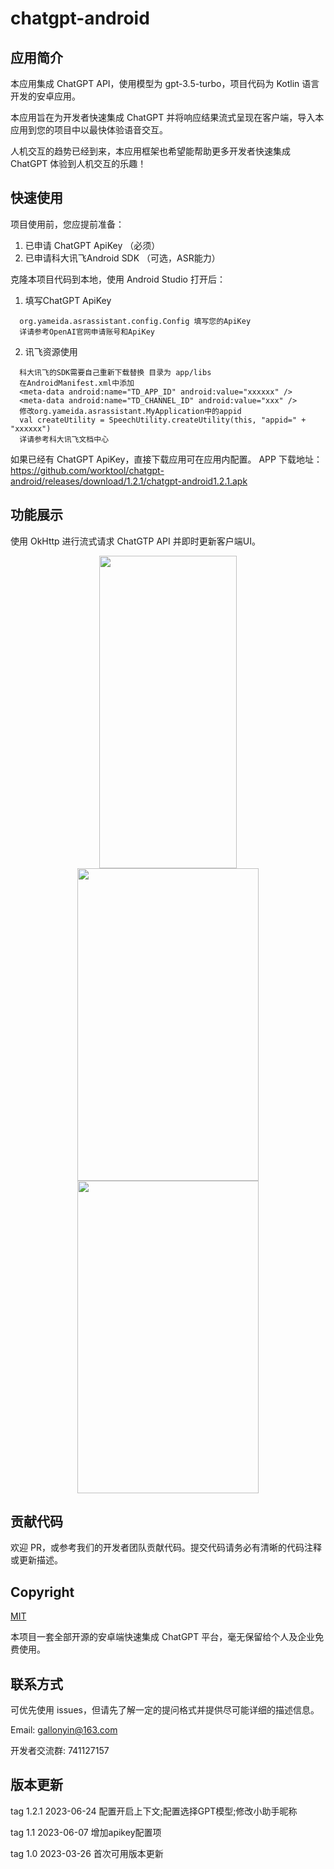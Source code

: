 # chatgpt-android

## 应用简介

本应用集成 ChatGPT API，使用模型为 gpt-3.5-turbo，项目代码为 Kotlin 语言开发的安卓应用。

本应用旨在为开发者快速集成 ChatGPT 并将响应结果流式呈现在客户端，导入本应用到您的项目中以最快体验语音交互。

人机交互的趋势已经到来，本应用框架也希望能帮助更多开发者快速集成 ChatGPT 体验到人机交互的乐趣！

## 快速使用

项目使用前，您应提前准备：

1. 已申请 ChatGPT ApiKey （必须）
2. 已申请科大讯飞Android SDK （可选，ASR能力）

克隆本项目代码到本地，使用 Android Studio 打开后：

1. 填写ChatGPT ApiKey

```
  org.yameida.asrassistant.config.Config 填写您的ApiKey
  详请参考OpenAI官网申请账号和ApiKey
```

2. 讯飞资源使用

```
  科大讯飞的SDK需要自己重新下载替换 目录为 app/libs
  在AndroidManifest.xml中添加
  <meta-data android:name="TD_APP_ID" android:value="xxxxxx" />
  <meta-data android:name="TD_CHANNEL_ID" android:value="xxx" />
  修改org.yameida.asrassistant.MyApplication中的appid
  val createUtility = SpeechUtility.createUtility(this, "appid=" + "xxxxxx")
  详请参考科大讯飞文档中心
```

如果已经有 ChatGPT ApiKey，直接下载应用可在应用内配置。 APP
下载地址：https://github.com/worktool/chatgpt-android/releases/download/1.2.1/chatgpt-android1.2.1.apk

## 功能展示

使用 OkHttp 进行流式请求 ChatGTP API 并即时更新客户端UI。


<p align="center">
<img src="https://github.com/worktool/chatgpt-android/blob/master/images/testviewo1.gif"  height="500" width="220">
<img src="https://github.com/worktool/chatgpt-android/blob/master/images/asrdemo1.png"  height="500" width="290">
<img src="https://github.com/worktool/chatgpt-android/blob/master/images/asrdemo2.png"  height="500" width="290">
</p>

## 贡献代码

欢迎 PR，或参考我们的开发者团队贡献代码。提交代码请务必有清晰的代码注释或更新描述。

## Copyright

[MIT](http://www.opensource.org/licenses/MIT)

本项目一套全部开源的安卓端快速集成 ChatGPT 平台，毫无保留给个人及企业免费使用。

## 联系方式

可优先使用 issues，但请先了解一定的提问格式并提供尽可能详细的描述信息。

Email: gallonyin@163.com

开发者交流群: 741127157

## 版本更新

tag 1.2.1 2023-06-24 配置开启上下文;配置选择GPT模型;修改小助手昵称

tag 1.1 2023-06-07 增加apikey配置项

tag 1.0 2023-03-26 首次可用版本更新




